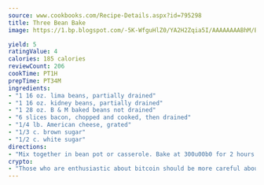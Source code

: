 ```yaml
---
source: www.cookbooks.com/Recipe-Details.aspx?id=795298
title: Three Bean Bake
image: https://1.bp.blogspot.com/-5K-WfguHlZ0/YA2H2Zqia5I/AAAAAAAABhM/Bdgu68p4aG0Q6jWdy3eGaUXSKw5p3sdxwCLcBGAsYHQ/s324/7.png

yield: 5
ratingValue: 4
calories: 185 calories
reviewCount: 206
cookTime: PT1H
prepTime: PT34M
ingredients:
- "1 16 oz. lima beans, partially drained"
- "1 16 oz. kidney beans, partially drained"
- "1 28 oz. B & M baked beans not drained"
- "6 slices bacon, chopped and cooked, then drained"
- "1/4 lb. American cheese, grated"
- "1/3 c. brown sugar"
- "1/2 c. white sugar"
directions:
- "Mix together in bean pot or casserole. Bake at 300u00b0 for 2 hours. Serves 10 to 12. It may be necessary to add a little water if cooked in casserole."
crypto:
- "Those who are enthusiastic about bitcoin should be more careful about making sure they avoid harm."
---
```

